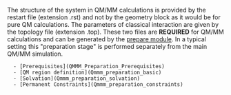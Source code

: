 
The structure of the system in QM/MM calculations is provided by the
restart file (extension .rst) and not by the geometry block as it would
be for pure QM calculations. The parameters of classical interaction are
given by the topology file (extension .top). These two files are
**REQUIRED** for QM/MM calculations and can be generated by the [prepare
module](Prepare). In a typical setting this "preparation
stage" is performed separately from the main QM/MM simulation.

      - [Prerequisites](QMMM_Preparation_Prerequisites)
      - [QM region definition](Qmmm_preparation_basic)
      - [Solvation](Qmmm_preparation_solvation)
      - [Permanent Constraints](Qmmm_preparation_constraints)

